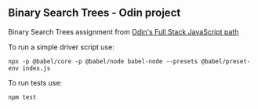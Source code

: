 ## Binary Search Trees - Odin project

Binary Search Trees assignment from [Odin's Full Stack JavaScript path](https://www.theodinproject.com/lessons/javascript-binary-search-trees)

To run a simple driver script use:

`npx -p @babel/core -p @babel/node babel-node --presets @babel/preset-env index.js`

To run tests use:

`npm test`
